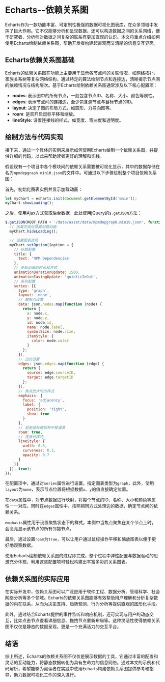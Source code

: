 # Echarts--依赖关系图

Echarts作为一款功能丰富、可定制性极强的数据可视化图表库，在众多领域中发挥了巨大作用。它不仅能够分析和呈现数据，还可以构造数据之间的关系网络，便于研究者、分析师对数据之间复杂的联系有更加直观的认识。本文将重点介绍如何使用Echarts绘制依赖关系图，帮助开发者构建起直观而又清晰的信息交互界面。

## Echarts依赖关系图基础

Echarts的依赖关系图在功能上主要用于显示各节点间的关联情况，如网络拓扑、家族关系树等复杂网络结构。通过特定的算法绘制节点和连接边，清晰揭示节点间的依赖情况与结构层次。基于Echarts绘制依赖关系图通常涉及以下核心配置项：

- **nodes**: 表示图中的所有节点，一般包含节点ID、名称、大小、颜色等属性。
- **edges**: 表示节点间的连接边，至少包含源节点与目标节点的ID。
- **layout**: 决定了图的布局方式，如圆形、力导向图等。
- **roam**: 是否开启鼠标平移和缩放。
- **lineStyle**: 设置连接线的样式，如宽度、弯曲度和透明度。

## 绘制方法与代码实现

接下来，通过一个具体的实例来展示如何使用Echarts绘制一个依赖关系图，并提供详细的代码，以此来帮助读者更好的理解和实践。

假设现有一个项目中各个模块间的依赖关系需要被可视化显示，其中的数据存储在名为`npmdepgraph.min10.json`的文件中。可通过以下步骤绘制整个项目依赖关系图：

首先，初始化图表实例并显示加载动画：

```javascript
let myChart = echarts.init(document.getElementById('main'));
myChart.showLoading();
```

之后，使用Ajax方式获取后台数据，此处使用jQuery的`$.getJSON`方法：

```javascript
$.getJSON(ROOT_PATH + '/data/asset/data/npmdepgraph.min10.json', function (json) {
  // 加载完成后隐藏加载动画
  myChart.hideLoading();

  // 设置图表选项
  myChart.setOption((option = {
    // 标题配置
    title: {
      text: 'NPM Dependencies'
    },
    // 更新动画的时长和方式
    animationDurationUpdate: 1500,
    animationEasingUpdate: 'quinticInOut',
    // 系列配置
    series: [{
      type: 'graph',
      layout: 'none',
      // 数据点设置
      data: json.nodes.map(function (node) {
        return {
          x: node.x,
          y: node.y,
          id: node.id,
          name: node.label,
          symbolSize: node.size,
          itemStyle: {
            color: node.color
          }
        };
      }),
      // 边的设置
      edges: json.edges.map(function (edge) {
        return {
          source: edge.sourceID,
          target: edge.targetID
        };
      }),
      // 焦点放大时的样式
      emphasis: {
        focus: 'adjacency',
        label: {
          position: 'right',
          show: true
        }
      },
      // 启用鼠标缩放和平移漫游
      roam: true,
      // 连接线样式
      lineStyle: {
        width: 0.5,
        curveness: 0.3,
        opacity: 0.7
      }
    }]
  }), true);
});
```

在配置项中，通过对`series`属性进行设置，指定图表类型为`graph`，此外，使用`layout`为`none`，表示节点位置将根据数据`x`、`y`的值直接确定位置。

在`data`属性中，对节点数据进行映射，将每个节点的ID、名称、大小和颜色等属性一一对应。同时在`edges`属性中，按照相同方式处理边的数据，确定节点间的依赖关系。

`emphasis`属性用于设置聚焦状态下的样式，本例中当焦点聚焦在某个节点上时，会高亮显示该节点的所有邻接节点。

最后，通过设置`roam`为`true`，可以让用户通过鼠标操作平移和缩放图表以便于更好地观察数据。

使用Echarts绘制依赖关系图的过程即完成，整个过程中弹性配置与数据驱动的思想充分体现，利用这些配置项可轻松构建出丰富多彩的关系图表。

## 依赖关系图的实际应用

在实际开发中，依赖关系图可以广泛应用于软件工程、数据分析、管理科学、社会网络分析等多个领域。Echarts的依赖关系图能够有效帮助用户理解和分析复杂数据的内在联系，从而为决策支持、趋势预测、行为分析等提供直观的图形化手段。

此外，通过结合Echarts提供的事件监听和响应机制，还可实现与用户的动态交互，比如点击节点查看详细信息、拖拽节点重新布局等。这种灵活性使得依赖关系图不仅仅是静态的数据呈现，更是一个充满活力的交互平台。

## 结语

综上所述，Echarts的依赖关系图不仅仅是展示数据的工具，它通过丰富的配置和灵活的互动能力，将静态数据转化为具有生命力的信息网络。通过本文的示例和代码解析，希望能够为阅读者在实践中使用Echarts构建依赖关系图提供参考和指导，助力数据可视化工作的深入进行。